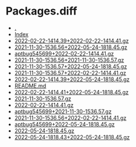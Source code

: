 Packages.diff
========================

- [.](.)
- [Index](Index)
- [2022-02-22-1414.39+2022-02-22-1414.41.gz](2022-02-22-1414.39+2022-02-22-1414.41.gz)
- [2021-11-30-1536.56+2022-05-24-1818.45.gz](2021-11-30-1536.56+2022-05-24-1818.45.gz)
- [aptbug545699+2022-02-22-1414.41.gz](aptbug545699+2022-02-22-1414.41.gz)
- [2021-11-30-1536.56+2021-11-30-1536.57.gz](2021-11-30-1536.56+2021-11-30-1536.57.gz)
- [2021-11-30-1536.57+2022-05-24-1818.45.gz](2021-11-30-1536.57+2022-05-24-1818.45.gz)
- [2021-11-30-1536.57+2022-02-22-1414.41.gz](2021-11-30-1536.57+2022-02-22-1414.41.gz)
- [2022-02-22-1414.39+2022-05-24-1818.45.gz](2022-02-22-1414.39+2022-05-24-1818.45.gz)
- [README.md](README.md)
- [2022-02-22-1414.41+2022-05-24-1818.45.gz](2022-02-22-1414.41+2022-05-24-1818.45.gz)
- [2021-11-30-1536.57.gz](2021-11-30-1536.57.gz)
- [2022-02-22-1414.41.gz](2022-02-22-1414.41.gz)
- [aptbug545699+2021-11-30-1536.57.gz](aptbug545699+2021-11-30-1536.57.gz)
- [2021-11-30-1536.56+2022-02-22-1414.41.gz](2021-11-30-1536.56+2022-02-22-1414.41.gz)
- [aptbug545699+2022-05-24-1818.45.gz](aptbug545699+2022-05-24-1818.45.gz)
- [2022-05-24-1818.45.gz](2022-05-24-1818.45.gz)
- [2022-05-24-1818.43+2022-05-24-1818.45.gz](2022-05-24-1818.43+2022-05-24-1818.45.gz)
